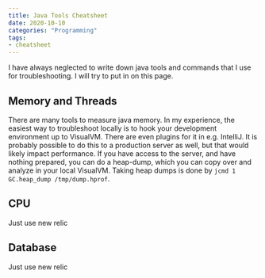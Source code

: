 ```yaml
---
title: Java Tools Cheatsheet
date: 2020-10-10
categories: "Programming"
tags:
- cheatsheet
---
```


I have always neglected to write down java tools and commands that I use for troubleshooting. I will try to put in on this page.

## Memory and Threads
There are many tools to measure java memory. In my experience, the easiest way to troubleshoot locally is to hook your development environment up to VisualVM.
There are even plugins for it in e.g. IntelliJ. It is probably possible to do this to a production server as well, but that would likely impact performance.
If you have access to the server, and have nothing prepared, you can do a heap-dump, which you can copy over and analyze in your local VisualVM.
Taking heap dumps is done by `jcmd 1 GC.heap_dump /tmp/dump.hprof`.

## CPU
Just use new relic

## Database
Just use new relic

